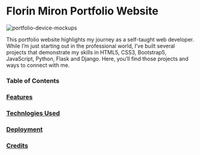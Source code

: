 # Florin Miron Portfolio Website

![portfolio-device-mockups](https://github.com/user-attachments/assets/b3f9914d-b5da-44d6-b164-5d1b90f85c23)

This portfolio website highlights my journey as a self-taught web developer. While I’m just starting out in the professional world, I’ve built several projects that demonstrate my skills in HTML5, CSS3, Bootstrap5, JavaScript, Python, Flask and Django. Here, you’ll find those projects and ways to connect with me.

### Table of Contents
### [Features](#)
### [Technlogies Used](#)
### [Deployment](#)
### [Credits](#)

